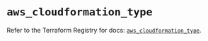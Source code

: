 # `aws_cloudformation_type`

Refer to the Terraform Registry for docs: [`aws_cloudformation_type`](https://registry.terraform.io/providers/hashicorp/aws/5.87.0/docs/resources/cloudformation_type).
